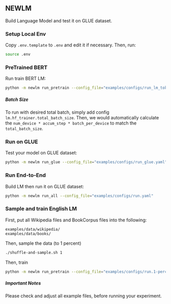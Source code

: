 ## NEWLM

Build Language Model and test it on GLUE dataset.

### Setup Local Env

Copy `.env.template` to `.env` and edit it if necessary. Then, run:

```bash
source .env
```

### PreTrained BERT

Run train BERT LM:

```bash
python -m newlm run_pretrain --config_file="examples/configs/run_lm_tokenizer.yaml"
```

<!--
To run the tokenizer and language model separately:

```bash
python -m newlm run_pretrain_tokenizer --config_file="examples/configs/run_tokenizer.yaml"
python -m newlm run_pretrain_model --config_file="examples/configs/run_lm.yaml"
```
-->

##### Batch Size

To run with desired total batch, simply add config `lm.hf_trainer.total_batch_size`.
Then, we would automatically calculate the `num_device * accum_step * batch_per_device` to match the `total_batch_size`.

### Run on GLUE

Test your model on GLUE dataset:

```bash
python -m newlm run_glue --config_file="examples/configs/run_glue.yaml"
```

### Run End-to-End

Build LM then run it on GLUE dataset:

```bash
python -m newlm run_all --config_file="examples/configs/run.yaml"
```

### Sample and train English LM

First, put all Wikipedia files and BookCorpus files into the following:

```
examples/data/wikipedia/
examples/data/books/
```

Then, sample the data (to 1 percent)

```bash
./shuffle-and-sample.sh 1
```

Then, train

```bash
python -m newlm run_pretrain --config_file="examples/configs/run.1-percent.yaml"
```

##### Important Notes

Please check and adjust all example files, before running your experiment.
